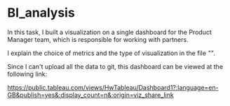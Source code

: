 # BI_analysis

In this task, I built a visualization on a single dashboard for the Product Manager team, which is responsible for working with partners.

I explain the choice of metrics and the type of visualization in the file _""_.

Since I can't upload all the data to git, this dashboard can be viewed at the following link:

https://public.tableau.com/views/HwTableau/Dashboard1?:language=en-GB&publish=yes&:display_count=n&:origin=viz_share_link
